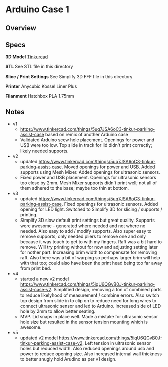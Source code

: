 # Arduino Case 1

## Overview

## Specs

**3D Model**
[Tinkurcad](https://www.tinkercad.com/things/5iqU6QGvB0J-copy-of-tinkur-parking-assist-case/editv2)

**STL**
See STL file in this directory

**Slice / Print Settings**
See Simplify 3D FFF file in this directory

**Printer**
Anycubic Kossel Liner Plus

**Filanment**
Hatchbox PLA 1.75mm

## Notes

* v1
    - https://www.tinkercad.com/things/5uq7JSA6oC3-tinkur-parking-assist-case based on remix of another Arduino case
    - Validated Arduino scew hole placement.  Openings for power and USB were too low.  Top slide in track for lid didn't print correctly; likely needed supports.
* v2
    - updated https://www.tinkercad.com/things/5uq7JSA6oC3-tinkur-parking-assist-case.  Moved openings for power and USB.  Added supports using Mesh Mixer.  Added openings for ultrasonic sensors.  
    - Fixed power and USB placement.  Openings for ultrasonic sensors too close by 2mm.  Mesh Mixer supports didn't print well; not all of them adhered to the base; maybe too thin at bottom.
* v3
    - updated https://www.tinkercad.com/things/5uq7JSA6oC3-tinkur-parking-assist-case.  Fixed openings for ultrasonic sensors.  Added opening for LED light.  Switched to Simplify 3D for slicing / supports / printing.
    - Simplify 3D slow default print settings but great quality.  Supports were awesome - generated where needed and not where no needed.  Also easy to add / modify supports.  Also super easy to remove supports; only needed pliers to remove one and only because it was touch to get to with my fingers.  Raft was a bit hard to remove.  Will try printing without for now and adjusting setting later for nother part.  Increasing brim width to compensate for removing raft.  Also there was a bit of warping so perhaps larger brim will help with that too; could also have been the print head being too far away from print bed.
* v4
    - started a new v2 model https://www.tinkercad.com/things/5iqU6QGvB0J-tinkur-parking-assist-case-v2.  Simplified design, removing a ton of combined parts to reduce likelyhood of measurement / combine errors.  Also switch top design from slide in to clip on to reduce need for long wires to connect ultrasonic sensor and led to Arduino.  Increased side of LED hole by 2mm to allow better seating.
    - MVP.  Lid snaps in place well.  Made a mistake for ultrasonic sensor hole size but resulted in the sensor tension mounting which is awesome. 
* v5
    - updated v2 model https://www.tinkercad.com/things/5iqU6QGvB0J-tinkur-parking-assist-case-v2.  Left tension in ultrasonic sensor holes but reduced width.  Also reduced openings around usb and power to reduce opening size.  Also increased internal wall thickness to better snugly hold Arudino as per v1 design.    






